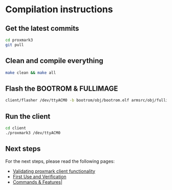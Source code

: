 # Compilation instructions

## Get the latest commits

```sh
cd proxmark3
git pull
```

## Clean and compile everything

```sh
make clean && make all
```

## Flash the BOOTROM & FULLIMAGE

```sh
client/flasher /dev/ttyACM0 -b bootrom/obj/bootrom.elf armsrc/obj/fullimage.elf
```

## Run the client

```sh
cd client
./proxmark3 /dev/ttyACM0
```

## Next steps

For the next steps, please read the following pages:

* [Validating proxmark client functionality](/doc/md/Use_of_Proxmark/1_Validation.md)
* [First Use and Verification](/doc/md/Use_of_Proxmark/2_Configuration-and-Verification.md)
* [Commands & Features](/doc/md/Use_of_Proxmark/3_Commands-and-Features.md)|
 
